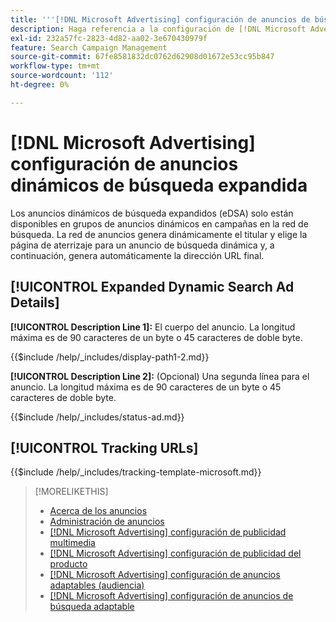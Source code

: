 ```yaml
---
title: '''[!DNL Microsoft Advertising] configuración de anuncios de búsqueda dinámica expandida'
description: Haga referencia a la configuración de [!DNL Microsoft Advertising] anuncios dinámicos de búsqueda expandidos.
exl-id: 232a57fc-2823-4d82-aa02-3e670430979f
feature: Search Campaign Management
source-git-commit: 67fe8581832dc0762d62908d01672e53cc95b847
workflow-type: tm+mt
source-wordcount: '112'
ht-degree: 0%

---
```


# [!DNL Microsoft Advertising] configuración de anuncios dinámicos de búsqueda expandida

Los anuncios dinámicos de búsqueda expandidos (eDSA) solo están disponibles en grupos de anuncios dinámicos en campañas en la red de búsqueda. La red de anuncios genera dinámicamente el titular y elige la página de aterrizaje para un anuncio de búsqueda dinámica y, a continuación, genera automáticamente la dirección URL final.

## [!UICONTROL Expanded Dynamic Search Ad Details]

**[!UICONTROL Description Line 1]:** El cuerpo del anuncio. La longitud máxima es de 90 caracteres de un byte o 45 caracteres de doble byte.

<!-- **[!UICONTROL Display Path 1]**, **[!UICONTROL Display Path 2]:** -->

{{$include /help/_includes/display-path1-2.md}}

**[!UICONTROL Description Line 2]:** (Opcional) Una segunda línea para el anuncio. La longitud máxima es de 90 caracteres de un byte o 45 caracteres de doble byte.

<!-- **[!UICONTROL Status]:** -->

{{$include /help/_includes/status-ad.md}}

## [!UICONTROL Tracking URLs]

<!-- **[!UICONTROL Tracking Template URl]:** -->

{{$include /help/_includes/tracking-template-microsoft.md}}

>[!MORELIKETHIS]
>
>* [Acerca de los anuncios](ad-about.md)
>* [Administración de anuncios](ad-manage.md)
>* [[!DNL Microsoft Advertising] configuración de publicidad multimedia](ad-settings-microsoft-multimedia.md)
>* [[!DNL Microsoft Advertising] configuración de publicidad del producto](ad-settings-microsoft-product.md)
>* [[!DNL Microsoft Advertising] configuración de anuncios adaptables (audiencia)](ad-settings-microsoft-responsive.md)
>* [[!DNL Microsoft Advertising] configuración de anuncios de búsqueda adaptable](ad-settings-microsoft-rsa.md)
